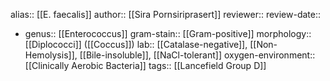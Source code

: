 alias:: [[E. faecalis]]
author:: [[Sira Pornsiriprasert]] 
reviewer::
review-date::

- genus:: [[Enterococcus]] 
  gram-stain:: [[Gram-positive]] 
  morphology:: [[Diplococci]] ([[Coccus]]) 
  lab:: [[Catalase-negative]], [[Non-Hemolysis]], [[Bile-insoluble]], [[NaCl-tolerant]] 
  oxygen-environment:: [[Clinically Aerobic Bacteria]] 
  tags:: [[Lancefield Group D]]
